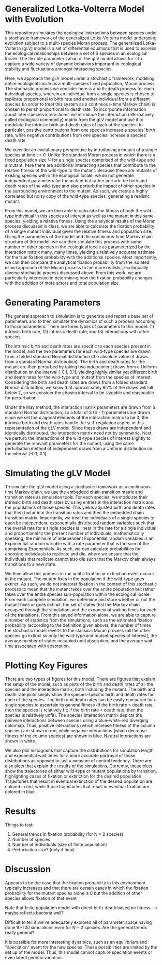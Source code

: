# Generalized Lotka-Volterra Model with Evolution
This repository simulates the ecological interactions between species under a stochastic framework of the generalized Lotka-Volterra model undergoing evolution subject to a multi-species Moran process. The generalized Lotka-Volterra (gLV) model is a set of differential equations that is used to express the ecological relationships between a set of S species in an ecological locale. The flexible parameterization of the gLV model allows for it to capture a wide variety of dynamic behaviors important to ecological stability and fluctuations amongst interacting species. 

Here, we approach the gLV model under a stochastic framework, modeling entire ecological locale as a multi-species fixed population, Moran process. The stochastic process we consider here is a birth-death process for each individual species, wherein an individual from a single species is chosen to replicate proportional to birth rate and another individual from a different species (in order to treat this system as a continuous-time Markov chain) is chosen to perish proportional to death rate. To incorporate information about inter-species interactions, we introduce the interaction (alternatively called ecological community) matrix from the gLV model and use it to modulate the intrinsic birth and death rates of each of the species. In particular, positive contributions from one species increase a species' birth rate, while negative contributions from one species increase a species' death rate. 

We consider an evolutionary perspective by introducing a mutant of a single species at time t = 0. Unlike the standard Moran process in which there is a fixed population size N for a single species comprised of the wild-type and a mutant, here there are additional interacting species that contribute to the relative fitness of the wild-type to the mutant. Because these are mutants of existing species within the ecological locale, we do not generate independent parameters for the mutant but rather perturb the birth and death rates of the wild-type and also perturb the impact of other species in the surrounding environment to the mutant. As such, we create a highly correlated but noisy copy of the wild-type species, generating a realistic mutant. 

From this model, we are then able to calculate the fitness of both the wild-type individual in this species of interest as well as the mutant in this same species, yielding a relative fitness. Using the analytical results of the Moran process discussed in class, we are able to calculate the fixation probability of a single mutant individual given the relative fitness and population size. Using the parameters of the model and the continuous-time Markov chain structure of the model, we can then simulate this process with some number of other species in the ecological locale as parameterized by the interaction matrix many, many times, yielding a relatively accurate estimate for the true fixation probability with the additional species. Most importantly, we can then compare the analytical fixation probability from the isolated island approach of the Moran process to the more realistic, ecologically diverse stochastic process discussed above. From this work, we are particularly interested in determining how the fixation probability changes with the addition of more actors and total population size. 

# Generating Parameters
The general approach to simulation is to generate and report a base set of parameters and to then simulate the dynamics of such a process according to those parameters. There are three types of parameters to this model: (1) intrinsic birth rate, (2) intrinsic death rate, and (3) interactions with other species. 

The intrinsic birth and death rates are specific to each species present in the model, and the two parameters for each wild-type species are drawn from a folded standard Normal distribution (the absolute value of draws from a standard Normal distribution). The birth and death rates for the mutant are then perturbed by taking two independent draws from a Uniform distribution on the interval [-0.1, 0.1], yielding highly similar yet different birth and death rates for the wild-type and mutant from the species of interest. Considering the birth and death rates are draws from a folded standard Normal distribution, we know that approximately 95% of the draws will fall below 2, so we consider the chosen interval to be sizeable and reasonable for perturbation.

Under the May method, the interaction matrix parameters are drawn from a standard Normal distribution, so a total of S (S - 1) parameters are drawn since we set the diagonal elements of the interaction matrix to be 0; the intrinsic birth and death rates handle the self-regulation aspect in this representation of the gLV model. Since these draws are independent and identically distributed, the interaction matrix need not by symmetric. Next, we perturb the interactions of the wild-type species of interest slightly to generate the relevant parameters for the mutant, using the same perturbation method of independent draws from a Uniform distribution on the interval [-0.1, 0.1]. 

# Simulating the gLV Model
To simulate the gLV model using a stochastic framework as a continuous-time Markov chain, we use the embedded chain transition matrix and transition rates as simulation tools. For each species, we modulate their intrinsic birth and death rates by using entries in the interaction matrix and the populations of those species. This yields adjusted birth and death rates that then factor into the transition rates and then the embedded chain transition matrix. Importantly, we treat the individuals of a single species to each be independent, exponentially distributed random variables such that the overall rate for a single species is linear in the rate for a single individual and proportional to the present number of individuals; mathematically speaking, the minimum of independent Exponential random variables is an Exponential random variable with a rate parameter that is the sum of the comprising Exponentials. As such, we can calculate probabilities for choosing individuals to replicate and die, where we ensure that the individuals that replicate cannot also die such that the Markov chain always transitions to a new state. 

We then allow this process to run until a fixation or extinction event occurs in the mutant. The mutant fixes in the population if the wild-type goes extinct. As such, we do not interpret fixation in the context of this stochastic process to mean that the mutant takes over the entire population but rather takes over the entire species sub-population within the ecological locale. From each complete simulation, we determine and store whether or not the mutant fixes or goes extinct, the set of states that the Markov chain occupied through the simulation, and the exponential waiting times for each of the transitions. From this saved information alone, we are able to capture a number of statistics from the simulations, such as the estimated fixation probability (according to the definition given above), the number of times the stochastic model reverts to the classical Moran process (all the other species go extinct so only the wild-type and mutant species of interest), the average number of states occupied until absorption, and the average wait time associated with absorption.  

# Plotting Key Figures
There are two types of figures for this model. There are figures that explain the setup of the model, such as plots of the birth and death rates of all the species and the interaction matrix, both including the mutant. The birth and death rate plots simply show the species-specific birth and death rates for each of the species. The birth and death rates can be easily compared for a single species to ascertain its general fitness (if the birth rate > death rate, then the species is relatively fit; if the birth rate < death rate, then the species is relatively unfit). The species interaction matrix depicts the pairwise interactions between species using a blue-white-red diverging colormap. Thus, positive interactions (which increase fitness of the column species) are shown in red, while negative interactions (which decrease fitness of the column species) are shown in blue. Neutral interactions are shown in white. 

We also plot histograms that capture the distributions for simulation length and exponential wait times for a more accurate portrayal of those distributions as opposed to just a measure of central tendency. There are also plots that explain the results of the simulations. Currently, these plots show the trajectories of either wild-type or mutant populations by transition, highlighting cases of fixation or extinction for the desired population. Trajectories that result in eventual extinction of the desired population are colored in red, while those trajectories that result in eventual fixation are colored in blue. 

# Results 

Things to test: 
1. General trends in fixation probability (for N = 2 species)
2. Number of species 
3. Number of individuals (size of finite population)
4. Perturbation size? (only if time) 

# Discussion

Appears to be the case that the fixation probability in this environment typically increases and that there are certain cases in which the fixation probability for the mutant species alone is 0 but the addition of other species allows fixation of that event

Note that finite population model with direct birth-death based on fitness --> maybe reflects bacteria well? 

Difficult to tell if we've adequately explored all of parameter space having done 10-100 simulations even for N = 2 species. Are the general trends really general? 

It is possible for more interesting dynamics, such as an equilibrium and "speciation" event for the new species. These possibilities are limited by the set up of the model. Thus, this model cannot capture speciation events or even latent genetic variation. 